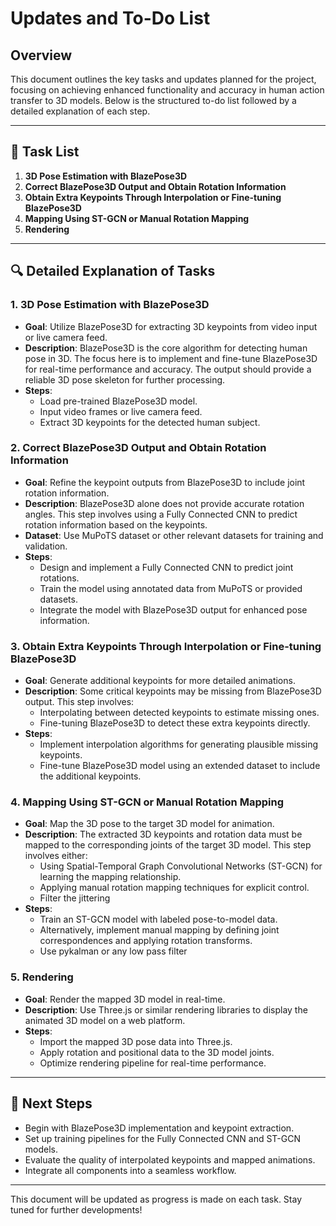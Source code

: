 # Updates and To-Do List

## Overview
This document outlines the key tasks and updates planned for the project, focusing on achieving enhanced functionality and accuracy in human action transfer to 3D models. Below is the structured to-do list followed by a detailed explanation of each step.

---

## 📝 Task List

1. **3D Pose Estimation with BlazePose3D**
2. **Correct BlazePose3D Output and Obtain Rotation Information**
3. **Obtain Extra Keypoints Through Interpolation or Fine-tuning BlazePose3D**
4. **Mapping Using ST-GCN or Manual Rotation Mapping**
5. **Rendering**

---

## 🔍 Detailed Explanation of Tasks

### 1. 3D Pose Estimation with BlazePose3D
- **Goal**: Utilize BlazePose3D for extracting 3D keypoints from video input or live camera feed.
- **Description**: BlazePose3D is the core algorithm for detecting human pose in 3D. The focus here is to implement and fine-tune BlazePose3D for real-time performance and accuracy. The output should provide a reliable 3D pose skeleton for further processing.
- **Steps**:
  - Load pre-trained BlazePose3D model.
  - Input video frames or live camera feed.
  - Extract 3D keypoints for the detected human subject.

### 2. Correct BlazePose3D Output and Obtain Rotation Information
- **Goal**: Refine the keypoint outputs from BlazePose3D to include joint rotation information.
- **Description**: BlazePose3D alone does not provide accurate rotation angles. This step involves using a Fully Connected CNN to predict rotation information based on the keypoints. 
- **Dataset**: Use MuPoTS dataset or other relevant datasets for training and validation.
- **Steps**:
  - Design and implement a Fully Connected CNN to predict joint rotations.
  - Train the model using annotated data from MuPoTS or provided datasets.
  - Integrate the model with BlazePose3D output for enhanced pose information.

### 3. Obtain Extra Keypoints Through Interpolation or Fine-tuning BlazePose3D
- **Goal**: Generate additional keypoints for more detailed animations.
- **Description**: Some critical keypoints may be missing from BlazePose3D output. This step involves:
  - Interpolating between detected keypoints to estimate missing ones.
  - Fine-tuning BlazePose3D to detect these extra keypoints directly.
- **Steps**:
  - Implement interpolation algorithms for generating plausible missing keypoints.
  - Fine-tune BlazePose3D model using an extended dataset to include the additional keypoints.

### 4. Mapping Using ST-GCN or Manual Rotation Mapping
- **Goal**: Map the 3D pose to the target 3D model for animation.
- **Description**: The extracted 3D keypoints and rotation data must be mapped to the corresponding joints of the target 3D model. This step involves either:
  - Using Spatial-Temporal Graph Convolutional Networks (ST-GCN) for learning the mapping relationship.
  - Applying manual rotation mapping techniques for explicit control.
  - Filter the jittering
- **Steps**:
  - Train an ST-GCN model with labeled pose-to-model data.
  - Alternatively, implement manual mapping by defining joint correspondences and applying rotation transforms.
  - Use pykalman or any low pass filter

### 5. Rendering
- **Goal**: Render the mapped 3D model in real-time.
- **Description**: Use Three.js or similar rendering libraries to display the animated 3D model on a web platform.
- **Steps**:
  - Import the mapped 3D pose data into Three.js.
  - Apply rotation and positional data to the 3D model joints.
  - Optimize rendering pipeline for real-time performance.

---

## 🔄 Next Steps
- Begin with BlazePose3D implementation and keypoint extraction.
- Set up training pipelines for the Fully Connected CNN and ST-GCN models.
- Evaluate the quality of interpolated keypoints and mapped animations.
- Integrate all components into a seamless workflow.

---

This document will be updated as progress is made on each task. Stay tuned for further developments!
